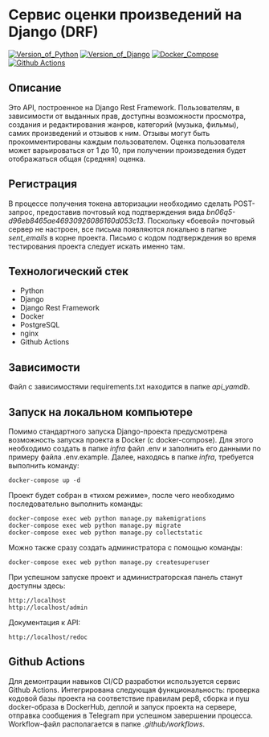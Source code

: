 # Сервис оценки произведений на Django (DRF)
[![Version_of_Python](https://img.shields.io/badge/python-3.7-orange?style=flat&logo=python&logoColor=white)](#)
[![Version_of_Django](https://img.shields.io/badge/django-3.2-green?style=flat&logo=django&logoColor=white)](#)
[![Docker_Compose](https://img.shields.io/badge/docker-compose-blue?style=flat&logo=docker&logoColor=white)](#)
[![Github Actions](https://img.shields.io/badge/github-actions-brightgreen?style=flat&logo=github&logoColor=white)](https://github.com/gyolkin/rating_api)

## Описание
Это API, построенное на Django Rest Framework. Пользователям, в зависимости от выданных прав, доступны возможности просмотра, создания и редактирования жанров, категорий (музыка, фильмы), самих произведений и отзывов к ним. Отзывы могут быть прокомментированы каждым пользователем. Оценка пользователя может варьироваться от 1 до 10, при получении произведения будет отображаться общая (средняя) оценка.

## Регистрация
В процессе получения токена авторизации необходимо сделать POST-запрос, предоставив почтовый код подтверждения вида *bn06q5-d96eb8465ae46930926086160d053c13*. Поскольку «боевой» почтовый сервер не настроен, все письма появляются локально в папке *sent_emails* в корне проекта. Письмо с кодом подтверждения во время тестирования проекта следует искать именно там.

## Технологический стек
- Python
- Django
- Django Rest Framework
- Docker
- PostgreSQL
- nginx
- Github Actions

## Зависимости
Файл с зависимостями requirements.txt находится в папке *api_yamdb*.

## Запуск на локальном компьютере
Помимо стандартного запуска Django-проекта предусмотрена возможность запуска проекта в Docker (с docker-compose). Для этого необходимо создать в папке *infra* файл .env и заполнить его данными по примеру файла .env.example. Далее, находясь в папке *infra*, требуется выполнить команду:
```
docker-compose up -d
```
Проект будет собран в «тихом режиме», после чего необходимо последовательно выполнить команды: 
```
docker-compose exec web python manage.py makemigrations
docker-compose exec web python manage.py migrate
docker-compose exec web python manage.py collectstatic
```
Можно также сразу создать администратора с помощью команды:
```
docker-compose exec web python manage.py createsuperuser
```
При успешном запуске проект и администраторская панель станут доступны здесь:
```
http://localhost
http://localhost/admin
```
Документация к API:
```
http://localhost/redoc
```

## Github Actions
Для демонтрации навыков CI/CD разработки используется сервис Github Actions. Интегрирована следующая функциональность: проверка кодовой базы проекта на соответствие правилам pep8, сборка и пуш docker-образа в DockerHub, деплой и запуск проекта на сервере, отправка сообщения в Telegram при успешном завершении процесса. Workflow-файл располагается в папке *.github/workflows*.
